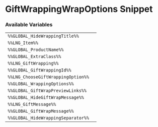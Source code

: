 # GiftWrappingWrapOptions Snippet

### Available Variables
|||
|---|---|
| `%%GLOBAL_HideWrappingTitle%%` |
| `%%LNG_Item%%` |
| `%%GLOBAL_ProductName%%` |
| `%%GLOBAL_ExtraClass%%` |
| `%%LNG_GiftWrapping%%` |
| `%%GLOBAL_GiftWrappingId%%` |
| `%%LNG_ChooseGiftWrappingOption%%` |
| `%%GLOBAL_WrappingOptions%%` |
| `%%GLOBAL_GiftWrapPreviewLinks%%` |
| `%%GLOBAL_HideGiftWrapMessage%%` |
| `%%LNG_GiftMessage%%` |
| `%%GLOBAL_GiftWrapMessage%%` |
| `%%GLOBAL_HideWrappingSeparator%%` |
